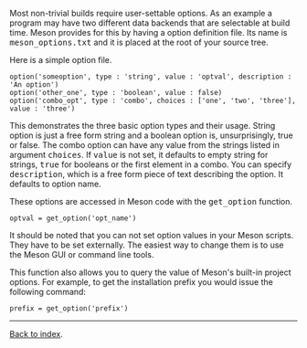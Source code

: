 Most non-trivial builds require user-settable options. As an example a program may have two different data backends that are selectable at build time. Meson provides for this by having a option definition file. Its name is <tt>meson_options.txt</tt> and it is placed at the root of your source tree.

Here is a simple option file.

    option('someoption', type : 'string', value : 'optval', description : 'An option')
    option('other_one', type : 'boolean', value : false)
    option('combo_opt', type : 'combo', choices : ['one', 'two', 'three'], value : 'three')

This demonstrates the three basic option types and their usage. String option is just a free form string and a boolean option is, unsurprisingly, true or false. The combo option can have any value from the strings listed in argument <tt>choices</tt>. If <tt>value</tt> is not set, it defaults to empty string for strings, <tt>true</tt> for booleans or the first element in a combo. You can specify <tt>description</tt>, which is a free form piece of text describing the option. It defaults to option name.

These options are accessed in Meson code with the <tt>get_option</tt> function.

    optval = get_option('opt_name')

It should be noted that you can not set option values in your Meson scripts. They have to be set externally. The easiest way to change them is to use the Meson GUI or command line tools.

This function also allows you to query the value of Meson's built-in project options. For example, to get the installation prefix you would issue the following command:

    prefix = get_option('prefix')


---

[Back to index](Manual).
